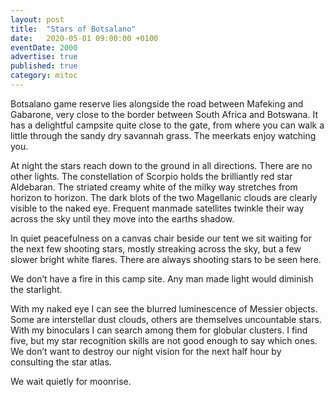 ```yaml
---
layout: post
title:  "Stars of Botsalano"
date:   2020-05-01 09:00:00 +0100
eventDate: 2000
advertise: true
published: true
category: mitoc
---
```


Botsalano game reserve lies alongside the road between Mafeking and Gabarone, very close to the border between South Africa and Botswana. 
It has a delightful campsite quite close to the gate, from where you can walk a little through the sandy dry savannah grass. The meerkats enjoy watching you.

At night the stars reach down to the ground in all directions. There are no other lights. The constellation of Scorpio holds the brilliantly red star Aldebaran. The striated creamy white of the milky way stretches from horizon to horizon. The dark blots of the two Magellanic clouds are clearly visible to the naked eye. Frequent manmade satellites twinkle their way across the sky until they move into the earths shadow.

In quiet peacefulness on a canvas chair beside our tent we sit waiting for the next few shooting stars, mostly streaking across the sky, but a few slower bright white flares. There are always shooting stars to be seen here.

We don’t have a fire in this camp site. Any man made light would diminish the starlight.

With my naked eye I can see the blurred luminescence of Messier objects. Some are interstellar dust clouds, others are themselves uncountable stars. With my binoculars I can search among them for globular clusters. I find five, but my star recognition skills are not good enough to say which ones. We don’t want to destroy our night vision for the next half hour by consulting the star atlas.

We wait quietly for moonrise.  
